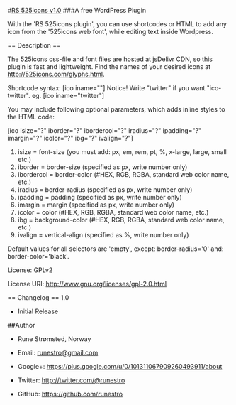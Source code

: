 ﻿#[RS 525icons v1.0](http://525icons.com/plugin.html)
###A free WordPress Plugin

With the 'RS 525icons plugin', you can use shortcodes or HTML to add any icon from the '525icons web font', while editing text inside Wordpress.

== Description ==

The 525icons css-file and font files are hosted at jsDelivr CDN, so this plugin is fast and lightweight. 
Find the names of your desired icons at http://525icons.com/glyphs.html. 

Shortcode syntax: [ico iname=""] Notice! Write "twitter" if you want "ico-twitter".
eg. [ico iname="twitter"]

You may include following optional parameters, which adds inline styles to the HTML code:

[ico isize="?" iborder="?" ibordercol="?" iradius="?" ipadding="?" imargin="?" icolor="?" ibg="?" ivalign="?"]

1. isize = 		font-size (you must add: px, em, rem, pt, %, x-large, large, small etc.)
2. iborder = 	border-size (specified as px, write number only)
3. ibordercol = border-color (#HEX, RGB, RGBA, standard web color name, etc.)
4. iradius = 	border-radius (specified as px, write number only)
5. ipadding = 	padding (specified as px, write number only)
6. imargin = 	margin (specified as px, write number only)
7. icolor = 	color (#HEX, RGB, RGBA, standard web color name, etc.)
8. ibg = 		background-color (#HEX, RGB, RGBA, standard web color name, etc.)
9. ivalign = 	vertical-align (specified as %, write number only)

Default values for all selectors are 'empty', except: border-radius='0' and: border-color='black'.

License: GPLv2 

License URI: http://www.gnu.org/licenses/gpl-2.0.html

== Changelog ==
1.0
* Initial Release

##Author
- Rune Strømsted, Norway

- Email: runestro@gmail.com

- Google+: https://plus.google.com/u/0/101311067909260493911/about

- Twitter: http://twitter.com/@runestro

- GitHub: https://github.com/runestro
